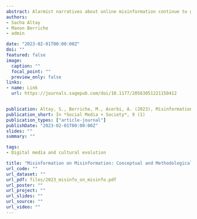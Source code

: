 ```yaml
---
abstract: Alarmist narratives about online misinformation continue to gain traction despite evidence that its prevalence and impact are overstated. Drawing on research questioning the use of big data in social science and reception studies, we identify six misconceptions about misinformation and examine the conceptual and methodological challenges they raise. The first three misconceptions concern the prevalence and circulation of misinformation. First, the internet is not rife with misinformation or news,but with memes and entertaining content. Second, scientists focused on social media because it is methodologically convenient, but misinformation is not just a social media problem. Third, falsehoods don’t spread faster than the truth, how we define (mis)information influence sour results and their practical implications. The second three misconceptions concern the impact and the reception of misinformation First, people don’t believe everything they see on the internet - sheer  volume  of  engagement  should  not  be  conflated  with  belief. Second, misinformation’s influence on people’s behavior is overblown since it often preaches to the choir. Third, people are more likely to be uninformed than misinformed, surveys overestimate misperceptions and say little about the  causal  influence  of  misinformation. To  appropriately  understand  and  fight misinformation, future research needs to address these challenges. 
authors:
- Sacha Altay
- Manon Berriche
- admin

date: "2023-02-01T00:00:00Z"
doi: ""
featured: false
image:
  caption: ""
  focal_point: ""
  preview_only: false
links:
- name: Link
  url: https://journals.sagepub.com/doi/10.1177/20563051221150412


publication: Altay, S., Berriche, M., Acerbi, A. (2023), Misinformation on Misinformation:Conceptual and Methodological Challenges, *Social Media + Society*, 9 (1)
publication_short: In *Social Media + Society*, 9 (1)
publication_types: ["article-journal"]
publishDate: "2023-02-01T00:00:00Z"
slides: ""
summary: ""

tags:
- Digital media and cultural evolution

title: "Misinformation on Misinformation: Conceptual and Methodological Challenges"
url_code: ""
url_dataset: ""
url_pdf: files/2023_misinfo_on_misinfo.pdf
url_poster: ""
url_project: ""
url_slides: ""
url_source: ""
url_video: ""
---
```

<div class="altmetric-embed" data-badge-type="donut" 
data-link-target = "_blank" data-doi="10.1177/20563051221150412"></div>

